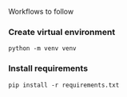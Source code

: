 
Workflows to follow

### Create virtual environment
`python -m venv venv`

### Install requirements
`pip install -r requirements.txt`

